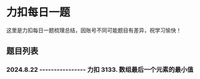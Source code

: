# 力扣每日一题
这里是力扣每日一题梳理总结，因账号不同可能题目有差异，祝学习愉快！

## 题目列表
### 2024.8.22 ---------------- 力扣 3133. 数组最后一个元素的最小值